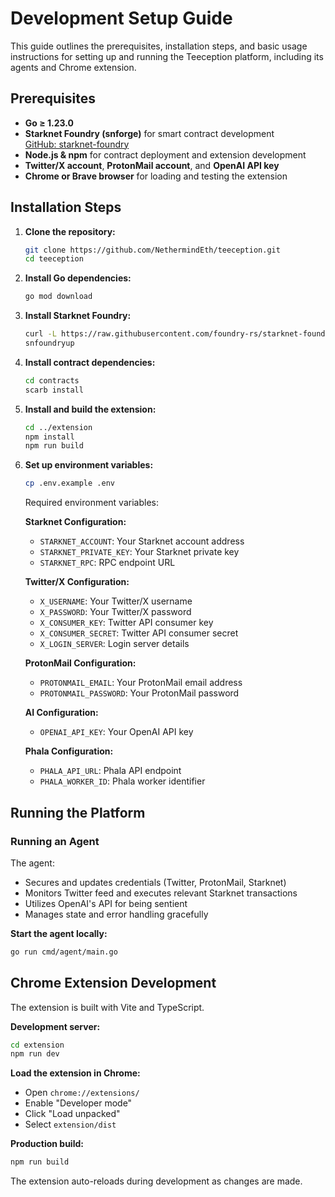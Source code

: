 # Development Setup Guide

This guide outlines the prerequisites, installation steps, and basic usage instructions for setting up and running the Teeception platform, including its agents and Chrome extension.

## Prerequisites

- **Go ≥ 1.23.0**
- **Starknet Foundry (snforge)** for smart contract development  
  [GitHub: starknet-foundry](https://github.com/foundry-rs/starknet-foundry)
- **Node.js & npm** for contract deployment and extension development
- **Twitter/X account**, **ProtonMail account**, and **OpenAI API key**
- **Chrome or Brave browser** for loading and testing the extension

## Installation Steps

1. **Clone the repository:**
   ```bash
   git clone https://github.com/NethermindEth/teeception.git
   cd teeception
   ```

2. **Install Go dependencies:**
   ```bash
   go mod download
   ```

3. **Install Starknet Foundry:**
   ```bash
   curl -L https://raw.githubusercontent.com/foundry-rs/starknet-foundry/master/scripts/install.sh | sh
   snfoundryup
   ```

4. **Install contract dependencies:**
   ```bash
   cd contracts
   scarb install
   ```

5. **Install and build the extension:**
   ```bash
   cd ../extension
   npm install
   npm run build
   ```

6. **Set up environment variables:**
   ```bash
   cp .env.example .env
   ```
   Required environment variables:

   **Starknet Configuration:**
   - `STARKNET_ACCOUNT`: Your Starknet account address
   - `STARKNET_PRIVATE_KEY`: Your Starknet private key
   - `STARKNET_RPC`: RPC endpoint URL

   **Twitter/X Configuration:**
   - `X_USERNAME`: Your Twitter/X username
   - `X_PASSWORD`: Your Twitter/X password
   - `X_CONSUMER_KEY`: Twitter API consumer key
   - `X_CONSUMER_SECRET`: Twitter API consumer secret
   - `X_LOGIN_SERVER`: Login server details

   **ProtonMail Configuration:**
   - `PROTONMAIL_EMAIL`: Your ProtonMail email address
   - `PROTONMAIL_PASSWORD`: Your ProtonMail password

   **AI Configuration:**
   - `OPENAI_API_KEY`: Your OpenAI API key

   **Phala Configuration:**
   - `PHALA_API_URL`: Phala API endpoint
   - `PHALA_WORKER_ID`: Phala worker identifier

## Running the Platform

### Running an Agent

The agent:
- Secures and updates credentials (Twitter, ProtonMail, Starknet)
- Monitors Twitter feed and executes relevant Starknet transactions
- Utilizes OpenAI's API for being sentient
- Manages state and error handling gracefully

**Start the agent locally:**
```bash
go run cmd/agent/main.go
```

## Chrome Extension Development

The extension is built with Vite and TypeScript.

**Development server:**
```bash
cd extension
npm run dev
```

**Load the extension in Chrome:**
- Open `chrome://extensions/`
- Enable "Developer mode"
- Click "Load unpacked"
- Select `extension/dist`

**Production build:**
```bash
npm run build
```

The extension auto-reloads during development as changes are made.